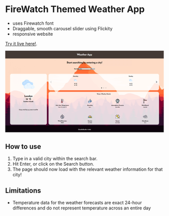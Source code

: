 # FireWatch Themed Weather App
- uses Firewatch font
- Draggable, smooth carousel slider using Flickity
- responsive website


[Try it live here!](https://chucklebuckle11.github.io/weather-app/).

![Screenshot of page](docs/img/screenshot.png)


## How to use
1. Type in a valid city within the search bar.
2. Hit Enter, or click on the Search button.
3. The page should now load with the relevant weather information for that city!

## Limitations
- Temperature data for the weather forecasts are exact 24-hour differences and do not represent temperature across an entire day

